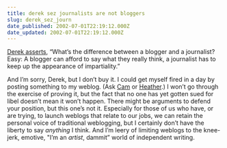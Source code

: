 ```yaml
---
title: derek sez journalists are not bloggers
slug: derek_sez_journ
date_published: 2002-07-01T22:19:12.000Z
date_updated: 2002-07-01T22:19:12.000Z
---
```


[Derek asserts](http://www.powazek.com/zoom/log/archive/00000461.shtml), “What’s the difference between a blogger and a journalist? Easy: A blogger can afford to say what they really think, a journalist has to keep up the appearance of impartiality.”

And I’m sorry, Derek, but I don’t buy it. I could get myself fired in a day by posting something to my weblog. (Ask [Cam](http://www.camworld.com) or [Heather](http://www.dooce.com).) I won’t go through the exercise of proving it, but the fact that no one has yet gotten sued for libel doesn’t mean it won’t happen. There might be arguments to defend your position, but this one’s not it. Especially for those of us who have, or are trying, to launch weblogs that relate to our jobs, we can retain the personal voice of traditional weblogging, but I certainly don’t have the liberty to say *anything* I think. And I’m leery of limiting weblogs to the knee-jerk, emotive, "I’m an *artist*, dammit” world of independent writing.

